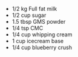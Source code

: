 + 1/2 kg Full fat milk
+ 1/2 cup sugar
+ 1.5 tbsp GMS powder
+ 1/4 tsp CMC
+ 1/4 cup whipping cream
+ 1 cup icecream base
+ 1/4 cup blueberry crush